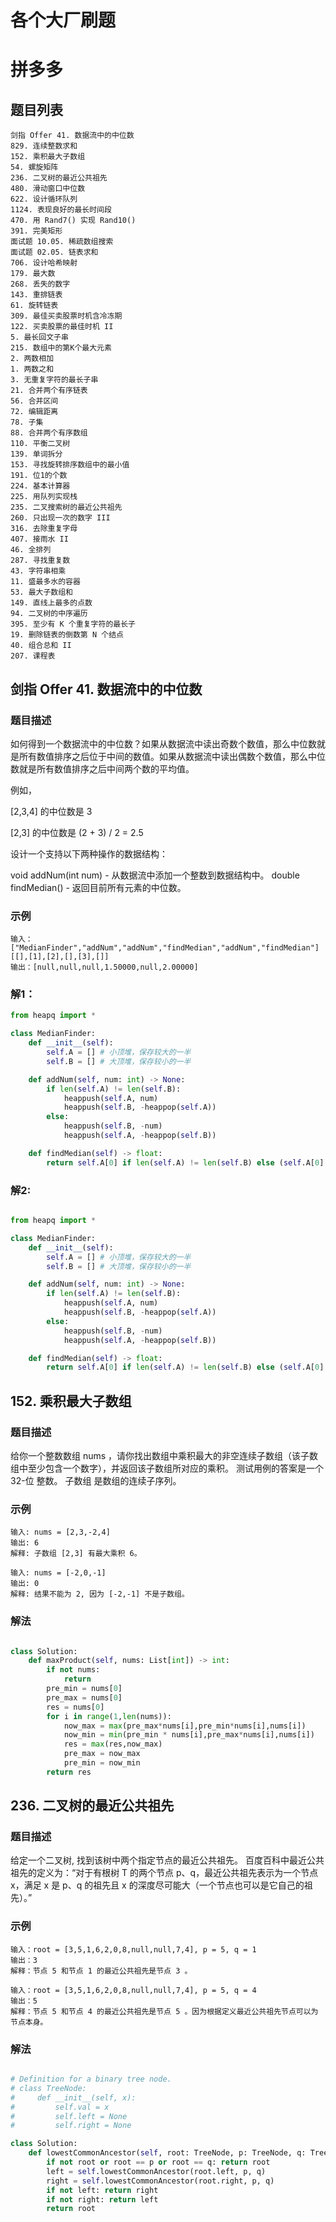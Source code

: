 各个大厂刷题
===


# 拼多多

## 题目列表

```
剑指 Offer 41. 数据流中的中位数
829. 连续整数求和
152. 乘积最大子数组
54. 螺旋矩阵
236. 二叉树的最近公共祖先
480. 滑动窗口中位数
622. 设计循环队列
1124. 表现良好的最长时间段
470. 用 Rand7() 实现 Rand10()
391. 完美矩形
面试题 10.05. 稀疏数组搜索
面试题 02.05. 链表求和
706. 设计哈希映射
179. 最大数
268. 丢失的数字
143. 重排链表
61. 旋转链表
309. 最佳买卖股票时机含冷冻期
122. 买卖股票的最佳时机 II
5. 最长回文子串
215. 数组中的第K个最大元素
2. 两数相加
1. 两数之和
3. 无重复字符的最长子串
21. 合并两个有序链表
56. 合并区间
72. 编辑距离
78. 子集
88. 合并两个有序数组
110. 平衡二叉树
139. 单词拆分
153. 寻找旋转排序数组中的最小值
191. 位1的个数
224. 基本计算器
225. 用队列实现栈
235. 二叉搜索树的最近公共祖先
260. 只出现一次的数字 III
316. 去除重复字母
407. 接雨水 II
46. 全排列
287. 寻找重复数
43. 字符串相乘
11. 盛最多水的容器
53. 最大子数组和
149. 直线上最多的点数
94. 二叉树的中序遍历
395. 至少有 K 个重复字符的最长子
19. 删除链表的倒数第 N 个结点
40. 组合总和 II
207. 课程表
```



## 剑指 Offer 41. 数据流中的中位数

### 题目描述
如何得到一个数据流中的中位数？如果从数据流中读出奇数个数值，那么中位数就是所有数值排序之后位于中间的数值。如果从数据流中读出偶数个数值，那么中位数就是所有数值排序之后中间两个数的平均值。

例如，

[2,3,4] 的中位数是 3

[2,3] 的中位数是 (2 + 3) / 2 = 2.5

设计一个支持以下两种操作的数据结构：

void addNum(int num) - 从数据流中添加一个整数到数据结构中。
double findMedian() - 返回目前所有元素的中位数。

### 示例
```
输入：
["MedianFinder","addNum","addNum","findMedian","addNum","findMedian"]
[[],[1],[2],[],[3],[]]
输出：[null,null,null,1.50000,null,2.00000]

```



### 解1：

```python
from heapq import *

class MedianFinder:
    def __init__(self):
        self.A = [] # 小顶堆，保存较大的一半
        self.B = [] # 大顶堆，保存较小的一半

    def addNum(self, num: int) -> None:
        if len(self.A) != len(self.B):
            heappush(self.A, num)
            heappush(self.B, -heappop(self.A))
        else:
            heappush(self.B, -num)
            heappush(self.A, -heappop(self.B))

    def findMedian(self) -> float:
        return self.A[0] if len(self.A) != len(self.B) else (self.A[0] - self.B[0]) / 2.0


```

### 解2:
```python

from heapq import *

class MedianFinder:
    def __init__(self):
        self.A = [] # 小顶堆，保存较大的一半
        self.B = [] # 大顶堆，保存较小的一半

    def addNum(self, num: int) -> None:
        if len(self.A) != len(self.B):
            heappush(self.A, num)
            heappush(self.B, -heappop(self.A))
        else:
            heappush(self.B, -num)
            heappush(self.A, -heappop(self.B))

    def findMedian(self) -> float:
        return self.A[0] if len(self.A) != len(self.B) else (self.A[0] - self.B[0]) / 2.0


```


## 152. 乘积最大子数组
### 题目描述
给你一个整数数组 nums ，请你找出数组中乘积最大的非空连续子数组（该子数组中至少包含一个数字），并返回该子数组所对应的乘积。
测试用例的答案是一个 32-位 整数。
子数组 是数组的连续子序列。

### 示例
```
输入: nums = [2,3,-2,4]
输出: 6
解释: 子数组 [2,3] 有最大乘积 6。

```

```
输入: nums = [-2,0,-1]
输出: 0
解释: 结果不能为 2, 因为 [-2,-1] 不是子数组。

```

### 解法
```python

class Solution:
    def maxProduct(self, nums: List[int]) -> int:
        if not nums:
            return
        pre_min = nums[0]
        pre_max = nums[0]
        res = nums[0]
        for i in range(1,len(nums)):
            now_max = max(pre_max*nums[i],pre_min*nums[i],nums[i])
            now_min = min(pre_min * nums[i],pre_max*nums[i],nums[i])
            res = max(res,now_max)
            pre_max = now_max
            pre_min = now_min
        return res


```

## 236. 二叉树的最近公共祖先

### 题目描述
给定一个二叉树, 找到该树中两个指定节点的最近公共祖先。
百度百科中最近公共祖先的定义为：“对于有根树 T 的两个节点 p、q，最近公共祖先表示为一个节点 x，满足 x 是 p、q 的祖先且 x 的深度尽可能大（一个节点也可以是它自己的祖先）。”

### 示例
```
输入：root = [3,5,1,6,2,0,8,null,null,7,4], p = 5, q = 1
输出：3
解释：节点 5 和节点 1 的最近公共祖先是节点 3 。

```


```
输入：root = [3,5,1,6,2,0,8,null,null,7,4], p = 5, q = 4
输出：5
解释：节点 5 和节点 4 的最近公共祖先是节点 5 。因为根据定义最近公共祖先节点可以为节点本身。
```


### 解法
```python

# Definition for a binary tree node.
# class TreeNode:
#     def __init__(self, x):
#         self.val = x
#         self.left = None
#         self.right = None

class Solution:
    def lowestCommonAncestor(self, root: TreeNode, p: TreeNode, q: TreeNode) -> TreeNode:
        if not root or root == p or root == q: return root
        left = self.lowestCommonAncestor(root.left, p, q)
        right = self.lowestCommonAncestor(root.right, p, q)
        if not left: return right
        if not right: return left
        return root
```





